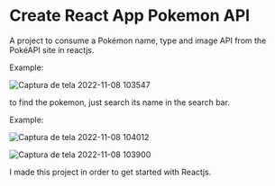 # Create React App Pokemon API

A project to consume a Pokémon name, type and image API from the PokéAPI site in reactjs.

Example:

![Captura de tela 2022-11-08 103547](https://user-images.githubusercontent.com/105306316/200587024-903385ac-a06d-4e65-b9c5-26d93c66665a.png)


to find the pokemon, just search its name in the search bar.

Example:

![Captura de tela 2022-11-08 104012](https://user-images.githubusercontent.com/105306316/200587389-37638aa7-8763-4660-8f53-221579070449.png)

![Captura de tela 2022-11-08 103900](https://user-images.githubusercontent.com/105306316/200587460-080c8820-2219-49e6-98c0-3f2047c7b12a.png)

I made this project in order to get started with Reactjs.




